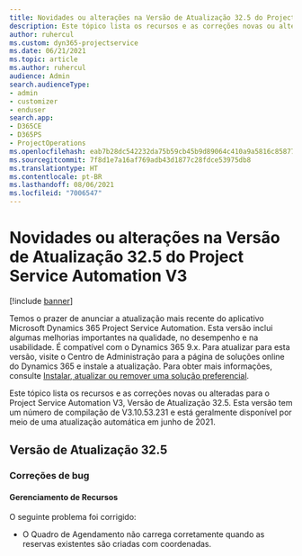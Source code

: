 ```yaml
---
title: Novidades ou alterações na Versão de Atualização 32.5 do Project Service Automation V3
description: Este tópico lista os recursos e as correções novas ou alteradas disponíveis na Versão de Atualização 32.5 do Project Service Automation V3.
author: ruhercul
ms.custom: dyn365-projectservice
ms.date: 06/21/2021
ms.topic: article
ms.author: ruhercul
audience: Admin
search.audienceType:
- admin
- customizer
- enduser
search.app:
- D365CE
- D365PS
- ProjectOperations
ms.openlocfilehash: eab7b28dc542232da75b59cb45b9d89064c410a9a5816c8587783140daf54f46
ms.sourcegitcommit: 7f8d1e7a16af769adb43d1877c28fdce53975db8
ms.translationtype: HT
ms.contentlocale: pt-BR
ms.lasthandoff: 08/06/2021
ms.locfileid: "7006547"
---
```

# <a name="whats-new-or-changed-in-project-service-automation-update-release-325-v3"></a>Novidades ou alterações na Versão de Atualização 32.5 do Project Service Automation V3

[!include [banner](../includes/psa-now-project-operations.md)]

Temos o prazer de anunciar a atualização mais recente do aplicativo Microsoft Dynamics 365 Project Service Automation. Esta versão inclui algumas melhorias importantes na qualidade, no desempenho e na usabilidade. É compatível com o Dynamics 365 9.x. Para atualizar para esta versão, visite o Centro de Administração para a página de soluções online do Dynamics 365 e instale a atualização. Para obter mais informações, consulte [Instalar, atualizar ou remover uma solução preferencial](/power-platform/admin/install-remove-preferred-solution).

Este tópico lista os recursos e as correções novas ou alteradas para o Project Service Automation V3, Versão de Atualização 32.5. Esta versão tem um número de compilação de V3.10.53.231 e está geralmente disponível por meio de uma atualização automática em junho de 2021.

## <a name="update-release-325"></a>Versão de Atualização 32.5

### <a name="bug-fixes"></a>Correções de bug

#### <a name="resource-management"></a>Gerenciamento de Recursos

O seguinte problema foi corrigido:

- O Quadro de Agendamento não carrega corretamente quando as reservas existentes são criadas com coordenadas.

